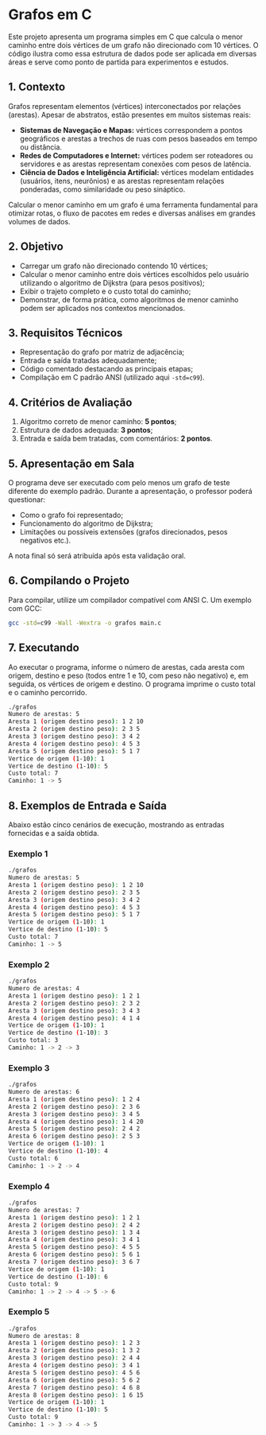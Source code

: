 # Grafos em C

Este projeto apresenta um programa simples em C que calcula o menor caminho
entre dois vértices de um grafo não direcionado com 10 vértices. O código
ilustra como essa estrutura de dados pode ser aplicada em diversas áreas e
serve como ponto de partida para experimentos e estudos.

## 1. Contexto
Grafos representam elementos (vértices) interconectados por relações
(arestas). Apesar de abstratos, estão presentes em muitos sistemas reais:

- **Sistemas de Navegação e Mapas:** vértices correspondem a pontos
  geográficos e arestas a trechos de ruas com pesos baseados em tempo ou
  distância.
- **Redes de Computadores e Internet:** vértices podem ser roteadores ou
  servidores e as arestas representam conexões com pesos de latência.
- **Ciência de Dados e Inteligência Artificial:** vértices modelam entidades
  (usuários, itens, neurônios) e as arestas representam relações ponderadas,
  como similaridade ou peso sináptico.

Calcular o menor caminho em um grafo é uma ferramenta fundamental para otimizar
rotas, o fluxo de pacotes em redes e diversas análises em grandes volumes de
dados.

## 2. Objetivo
- Carregar um grafo não direcionado contendo 10 vértices;
- Calcular o menor caminho entre dois vértices escolhidos pelo usuário
  utilizando o algoritmo de Dijkstra (para pesos positivos);
- Exibir o trajeto completo e o custo total do caminho;
- Demonstrar, de forma prática, como algoritmos de menor caminho podem ser
  aplicados nos contextos mencionados.

## 3. Requisitos Técnicos
- Representação do grafo por matriz de adjacência;
- Entrada e saída tratadas adequadamente;
- Código comentado destacando as principais etapas;
- Compilação em C padrão ANSI (utilizado aqui `-std=c99`).

## 4. Critérios de Avaliação
1. Algoritmo correto de menor caminho: **5 pontos**;
2. Estrutura de dados adequada: **3 pontos**;
3. Entrada e saída bem tratadas, com comentários: **2 pontos**.

## 5. Apresentação em Sala
O programa deve ser executado com pelo menos um grafo de teste diferente do
exemplo padrão. Durante a apresentação, o professor poderá questionar:

- Como o grafo foi representado;
- Funcionamento do algoritmo de Dijkstra;
- Limitações ou possíveis extensões (grafos direcionados, pesos negativos
  etc.).

A nota final só será atribuída após esta validação oral.

## 6. Compilando o Projeto
Para compilar, utilize um compilador compatível com ANSI C. Um exemplo com GCC:

```bash
gcc -std=c99 -Wall -Wextra -o grafos main.c
```

## 7. Executando
Ao executar o programa, informe o número de arestas, cada aresta com origem,
destino e peso (todos entre 1 e 10, com peso não negativo) e, em seguida,
os vértices de origem e destino. O programa imprime o custo total e o caminho
percorrido.

```bash
./grafos
Numero de arestas: 5
Aresta 1 (origem destino peso): 1 2 10
Aresta 2 (origem destino peso): 2 3 5
Aresta 3 (origem destino peso): 3 4 2
Aresta 4 (origem destino peso): 4 5 3
Aresta 5 (origem destino peso): 5 1 7
Vertice de origem (1-10): 1
Vertice de destino (1-10): 5
Custo total: 7
Caminho: 1 -> 5
```

## 8. Exemplos de Entrada e Saída

Abaixo estão cinco cenários de execução, mostrando as entradas fornecidas e a saída obtida.

### Exemplo 1
```bash
./grafos
Numero de arestas: 5
Aresta 1 (origem destino peso): 1 2 10
Aresta 2 (origem destino peso): 2 3 5
Aresta 3 (origem destino peso): 3 4 2
Aresta 4 (origem destino peso): 4 5 3
Aresta 5 (origem destino peso): 5 1 7
Vertice de origem (1-10): 1
Vertice de destino (1-10): 5
Custo total: 7
Caminho: 1 -> 5
```

### Exemplo 2
```bash
./grafos
Numero de arestas: 4
Aresta 1 (origem destino peso): 1 2 1
Aresta 2 (origem destino peso): 2 3 2
Aresta 3 (origem destino peso): 3 4 3
Aresta 4 (origem destino peso): 4 1 4
Vertice de origem (1-10): 1
Vertice de destino (1-10): 3
Custo total: 3
Caminho: 1 -> 2 -> 3
```

### Exemplo 3
```bash
./grafos
Numero de arestas: 6
Aresta 1 (origem destino peso): 1 2 4
Aresta 2 (origem destino peso): 2 3 6
Aresta 3 (origem destino peso): 3 4 5
Aresta 4 (origem destino peso): 1 4 20
Aresta 5 (origem destino peso): 2 4 2
Aresta 6 (origem destino peso): 2 5 3
Vertice de origem (1-10): 1
Vertice de destino (1-10): 4
Custo total: 6
Caminho: 1 -> 2 -> 4
```

### Exemplo 4
```bash
./grafos
Numero de arestas: 7
Aresta 1 (origem destino peso): 1 2 1
Aresta 2 (origem destino peso): 2 4 2
Aresta 3 (origem destino peso): 1 3 4
Aresta 4 (origem destino peso): 3 4 1
Aresta 5 (origem destino peso): 4 5 5
Aresta 6 (origem destino peso): 5 6 1
Aresta 7 (origem destino peso): 3 6 7
Vertice de origem (1-10): 1
Vertice de destino (1-10): 6
Custo total: 9
Caminho: 1 -> 2 -> 4 -> 5 -> 6
```

### Exemplo 5
```bash
./grafos
Numero de arestas: 8
Aresta 1 (origem destino peso): 1 2 3
Aresta 2 (origem destino peso): 1 3 2
Aresta 3 (origem destino peso): 2 4 4
Aresta 4 (origem destino peso): 3 4 1
Aresta 5 (origem destino peso): 4 5 6
Aresta 6 (origem destino peso): 5 6 2
Aresta 7 (origem destino peso): 4 6 8
Aresta 8 (origem destino peso): 1 6 15
Vertice de origem (1-10): 1
Vertice de destino (1-10): 5
Custo total: 9
Caminho: 1 -> 3 -> 4 -> 5
```
